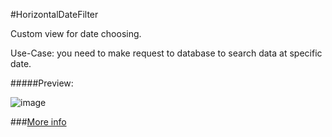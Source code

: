 #HorizontalDateFilter

Custom view for date choosing. 

Use-Case: you need to make request to database to search data at specific date. 

#####Preview:

![image](https://www.dropbox.com/s/czqnvolg6o67xf4/horizontal_date_filter_demo.png?dl=1)


###[More info](http://scriptogr.am/as/post/horizontaldatefilter.-something-like-library)
